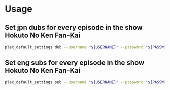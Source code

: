 # Usage

## Set jpn dubs for every episode in the show Hokuto No Ken Fan-Kai

```sh
plex_default_settings dub --username "${USERNAME}" --password "${PASSWORD}" --servername 'Linux Media Server' 'Hokuto No Ken Fan-Kai' jpn
```

## Set eng subs for every episode in the show Hokuto No Ken Fan-Kai

```sh
plex_default_settings sub --username "${USERNAME}" --password "${PASSWORD}" --servername 'Linux Media Server' 'Hokuto No Ken Fan-Kai' eng
```
